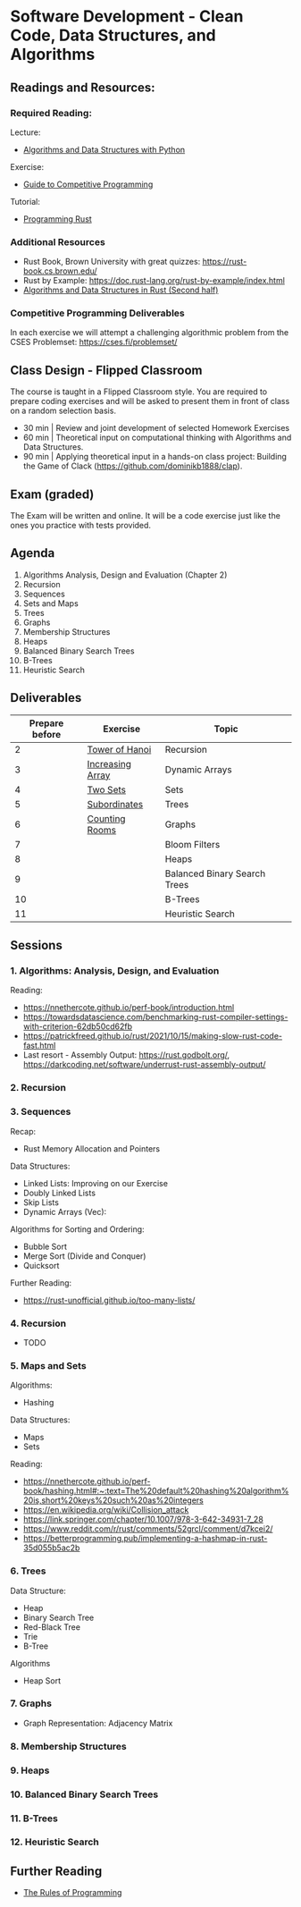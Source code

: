 # Software Development - Clean Code, Data Structures, and Algorithms

## Readings and Resources:


### Required Reading:

Lecture:
- [Algorithms and Data Structures with Python](https://link.springer.com/book/10.1007/978-3-031-42209-6)

Exercise:
- [Guide to Competitive Programming](https://link.springer.com/book/10.1007/978-3-031-61794-2)

Tutorial:
- [Programming Rust](https://ebookcentral.proquest.com/lib/th-deggendorf/detail.action?docID=6643397)


### Additional Resources

- Rust Book, Brown University with great quizzes: https://rust-book.cs.brown.edu/
- Rust by Example: https://doc.rust-lang.org/rust-by-example/index.html
- [Algorithms and Data Structures in Rust (Second half)](https://www.packtpub.com/product/hands-on-data-structures-and-algorithms-with-rust/9781788995528)



### Competitive Programming Deliverables

In each exercise we will attempt a challenging algorithmic problem from the CSES Problemset: https://cses.fi/problemset/



## Class Design - Flipped Classroom

The course is taught in a Flipped Classroom style. You are required to prepare coding exercises and will be asked to present them in front of class on a random selection basis.

- 30 min | Review and joint development of selected Homework Exercises
- 60 min | Theoretical input on computational thinking with Algorithms and Data Structures.
- 90 min | Applying theoretical input in a hands-on class project: Building the Game of Clack (https://github.com/dominikb1888/clap).


## Exam (graded)

The Exam will be written and online. It will be a code exercise just like the ones you practice with tests provided.


## Agenda

1. Algorithms Analysis, Design and Evaluation (Chapter 2)
2. Recursion
3. Sequences
4. Sets and Maps
5. Trees
6. Graphs
7. Membership Structures
8. Heaps
9. Balanced Binary Search Trees
10. B-Trees
11. Heuristic Search

## Deliverables

| Prepare before | Exercise | Topic |
|---|---|---|
| 2 | [Tower of Hanoi](https://cses.fi/problemset/task/2165) | Recursion |
| 3 | [Increasing Array](https://cses.fi/problemset/task/1094) | Dynamic Arrays |
| 4 | [Two Sets](https://cses.fi/problemset/task/1092) | Sets |
| 5 | [Subordinates](https://cses.fi/problemset/task/1674) | Trees |
| 6 | [Counting Rooms](https://cses.fi/problemset/task/1192) | Graphs |
| 7 | []() | Bloom Filters |
| 8 | []() | Heaps |
| 9 | []() | Balanced Binary Search Trees |
| 10 | []() | B-Trees |
| 11 | []() | Heuristic Search |


## Sessions

### 1. Algorithms: Analysis, Design, and Evaluation

Reading:
- https://nnethercote.github.io/perf-book/introduction.html
- https://towardsdatascience.com/benchmarking-rust-compiler-settings-with-criterion-62db50cd62fb
- https://patrickfreed.github.io/rust/2021/10/15/making-slow-rust-code-fast.html
- Last resort - Assembly Output: https://rust.godbolt.org/, https://darkcoding.net/software/underrust-rust-assembly-output/

### 2. Recursion


### 3. Sequences

Recap:
- Rust Memory Allocation and Pointers

Data Structures:
- Linked Lists: Improving on our Exercise
- Doubly Linked Lists
- Skip Lists
- Dynamic Arrays (Vec<T>):

Algorithms for Sorting and Ordering:
- Bubble Sort
- Merge Sort (Divide and Conquer)
- Quicksort

Further Reading:
- https://rust-unofficial.github.io/too-many-lists/

### 4. Recursion

- TODO


### 5. Maps and Sets

Algorithms:
- Hashing

Data Structures:
- Maps
- Sets

Reading:
- https://nnethercote.github.io/perf-book/hashing.html#:~:text=The%20default%20hashing%20algorithm%20is,short%20keys%20such%20as%20integers
- https://en.wikipedia.org/wiki/Collision_attack
- https://link.springer.com/chapter/10.1007/978-3-642-34931-7_28
- https://www.reddit.com/r/rust/comments/52grcl/comment/d7kcei2/
- https://betterprogramming.pub/implementing-a-hashmap-in-rust-35d055b5ac2b

### 6. Trees

Data Structure:
- Heap
- Binary Search Tree
- Red-Black Tree
- Trie
- B-Tree

Algorithms
- Heap Sort


### 7. Graphs

- Graph Representation: Adjacency Matrix

### 8. Membership Structures

### 9. Heaps

### 10. Balanced Binary Search Trees

### 11. B-Trees

### 12. Heuristic Search


## Further Reading

- [The Rules of Programming](https://ebookcentral.proquest.com/lib/th-deggendorf/detail.action?docID=30290181)

